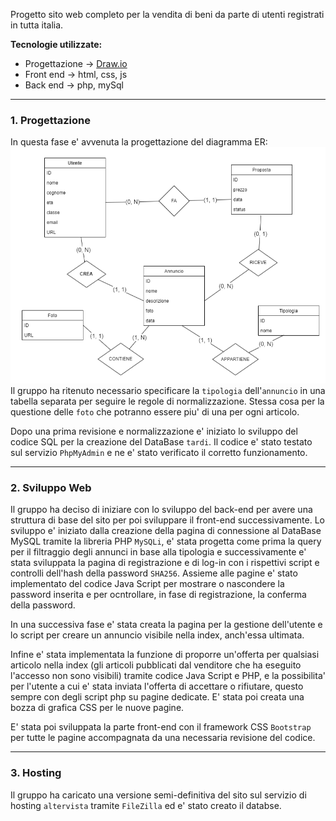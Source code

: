 Progetto sito web completo per la vendita di beni da parte di utenti registrati in tutta italia.

**Tecnologie utilizzate:**
- Progettazione -> [Draw.io](https://draw.io)
- Front end -> html, css, js
- Back end -> php, mySql
---
### 1. Progettazione

In questa fase e' avvenuta la progettazione del diagramma ER:
![ER-image not found](ER-diagram.png)
Il gruppo ha ritenuto necessario specificare la `tipologia` dell'`annuncio` in una tabella separata per seguire le regole di normalizzazione. Stessa cosa per la questione delle `foto` che potranno essere piu' di una per ogni articolo.

Dopo una prima revisione e normalizzazione e' iniziato lo sviluppo del codice SQL per la creazione del DataBase `tardi`. Il codice e' stato testato sul servizio `PhpMyAdmin` e ne e' stato verificato il corretto funzionamento.

---

### 2. Sviluppo Web 

Il gruppo ha deciso di iniziare con lo sviluppo del back-end per avere una struttura di base del sito per poi sviluppare il front-end successivamente.
Lo sviluppo e' iniziato dalla creazione della pagina di connessione al DataBase MySQL tramite la libreria PHP `MySQLi`, e' stata progetta come prima la query per il filtraggio degli annunci in base alla tipologia e successivamente e' stata sviluppata la pagina di registrazione e di log-in con i rispettivi script e controlli dell'hash della password `SHA256`. Assieme alle pagine e' stato implementato del codice Java Script per mostrare o nascondere la password inserita e per ocntrollare, in fase di registrazione, la conferma della password.

In una successiva fase e' stata creata la pagina per la gestione dell'utente e lo script per creare un annuncio visibile nella index, anch'essa ultimata.

Infine e' stata implementata la funzione di proporre un'offerta per qualsiasi articolo nella index (gli articoli pubblicati dal venditore che ha eseguito l'accesso non sono visibili) tramite codice Java Script e PHP, e la possibilita' per l'utente a cui e' stata inviata l'offerta di accettare o rifiutare, questo sempre con degli script php su pagine dedicate.
E' stata poi creata una bozza di grafica CSS per le nuove pagine.

E' stata poi sviluppata la parte front-end con il framework CSS `Bootstrap` per tutte le pagine accompagnata da una necessaria revisione del codice.

---

### 3. Hosting

Il gruppo ha caricato una versione semi-definitiva del sito sul servizio di hosting `altervista` tramite `FileZilla` ed e' stato creato il databse.
